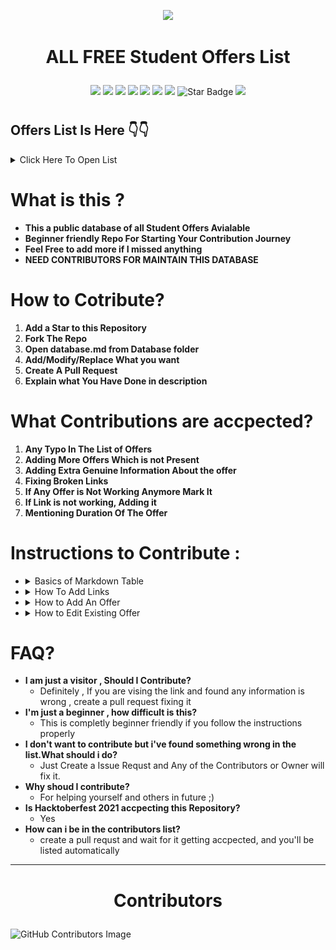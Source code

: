 <p align="center">
<img src="https://media.giphy.com/media/3tpzkqpbVdshXX1By7/giphy.gif">  
</p>  


#

# <p align="center">ALL FREE Student Offers List
<p align="center">
<img src=https://badges.frapsoft.com/os/v2/open-source.svg?v"/>
<img src=https://visitor-badge.glitch.me/badge?page_id=ShryeyamMaity.student-offers"/>
<img src=https://img.shields.io/badge/PRs-welcome-brightgreen.svg?style=flat-square"/>
<img src="https://img.shields.io/github/license/ShreyamMaity/student-offers"/>
<img src="https://img.shields.io/github/stars/ShreyamMaity/student-offers"/>
<img src="https://img.shields.io/github/forks/ShreyamMaity/student-offers"/>
<img src="https://img.shields.io/badge/Contributors-Welcome-orange"/>
<img src="https://img.shields.io/static/v1?label=%F0%9F%8C%9F&message=If%20Useful&style=style=flat&color=BC4E99" alt="Star Badge"/>
<img src="https://img.shields.io/badge/Hacktoberfest-Accpected-yellowgreen"/>
</p>

#

## Offers List Is Here 👇👇
<details><summary> Click Here To Open List</summary>
<p>

###### CTRL/Command + F to Find anything  

<!--START_SECTION:cp-->
|Product|Offer Benefits|Type|
|:------|:-------------|:---|
|[Github student developer pack](https://education.github.com/pack)|\$200K worth free software for all your development needs|Development, Art, Design etc.|
|[AnyDesk Student](https://anydesk.com/en/education/free-for-students)|All Anydesk Product Licenses while you are student|Design, Art|
|[Spotify premium student discount](https://www.spotify.com/in-en/student/)|Student Discount as low as INR66/month|Music|
|[VS Enterprise](https://visualstudio.microsoft.com/students/)|Visual Studio Code Enterprise Subscription|Development|
|[Notion Pro](https://www.notion.so/product/notion-for-education)|Notion Pro for lifetime for students|Note Taking|
|[Lass Pass](https://)|6 months subscription|Password Manager|
|[Canva For Lifetime](https://)|Lifetime (trick)|Design|
|[Canva](https://)|12 months Pro Tier subscription|Design|
|[eSurveyCreator](https://)|Student License while you are student|Survey creation and distribution app|
|[LucidChart](https://)|Lifetime free suscription|Flowchart service|
|[Prezi](https://prezi.com/)|Lifetime Subscription|Video Conferencing App|
|[BlackBerry QNX](https://)|LIfetime Subscription|Education|
|[Namecheap.com](https://nc.me/)|1 years .me TLD domain & 1 year SSL Certificate|Domains|
|[Name.com](https://www.name.com/partner/github-students)|One year domain and Advance Security SSL Sertificate|Domains|
|[AWS Educate](https://)|Starter Account worth \$100.00|Cloud|
|[Educative](https://www.educative.io/github-students)|6 Months Validity with 60+ courses|Learn|
|[Github](https://)|Github pro package|Developer|
|[Microsoft Azure](https://azure.microsoft.com/en-in/free/students/)|25+ microsoft cloud services + \$100.00 in Azure credit|Cloud|
|[Unity](https://)|Lifetime|Game Development|
|[Jetbrains](https://www.jetbrains.com/education/)|Annual Subscription|Developer|
|[Digital Ocean](https://www.digitalocean.com/github-students/)|\$50 Credit|Cloud|
|[Bootstrap Studio](https://bootstrapstudio.io/)|Studio Licence|Design concept|
|[Frontend Masters](https://)|6 Months Validity|Learn|
|[Heroku](https://www.heroku.com/students)|Hobby Dyno|Cloud|
|[.tech Domains](https://)|.tech domain 1 year validity + 2 emails + 100 MB storage|Domains|
|[GitKraken](https://)|GitKraken Pro Kit|Developing Tools|
|[PomoDone](https://)|Lite Plan for 2 years|Productivity|
|[termius](https://)|Premium Plan|Mobile|
|[DataCamp](https://)|3 months plan|Learn|
|[One Month](https://)|30 days subsription|Learn|
|[Education Host](https://)|1 Years Plan + Upgrade plan discount|Cloud|
|[Interview Cake](https://www.interviewcake.com/github-students)|3 weeks Plan|Learn|
|[MongoDB](https://www.mongodb.com/students)|\$200 credit + Courses + Certification|Infrastructure & APIs|
|[Guthub Campus Experts](https://)|Complete Course|Learn|
|[iconscout](https://)|1 years Subscription + 60 Premiums icons|Design|
|[twilio](https://)|\$50 credit + APIs|Infrastructure & APIs|
|[testmail.app](https://)|Essential plan|Developing Tools|
|[Polypane](https://)|1 year subscription|Design|
|[Pageclip](https://)|Basic Plan subscription|Infrastructure|
|[next.tech](https://)|1 years Subscription|Developing & Learn|
|[ATOM](https://)|Annual Subscription|Tools|
|[Arduino Education](https://)|6 months Subscription|Internet of Things & Infrastructure|
|[Typeform](https://)|1 years Subscription|Design &  Marketing|
|[Desktop](https://)|Annual Subscription|Developing Tools|
|[HazeOver](https://)|Lifetime|Productivity|
|[netwise.](https://)|1 years Subscription|Cloud & Internet of Things|
|[ICONS8](https://)|3 Months unlimited Subscription|Design|
|[Mailgun](https://)|12 months subcription + 20,000 free emails + 100 email validations|Infrastructures|
|[Go Rails](https://)|12 months subcription – Video Lessons|Learn|
|[Enscape](https://)|Enscape educational license|Visual Reality & Real Time Rendering|
|[Rhino3D](https://)|Rhino3D Educational License|3D Rendering|
|[Chaos](https://)|Student License|3D Work|
|[QT](https://)|QT Educational License|Cross Platform development|
|[Copyright.com](https://)|Stdent License|Education|
|[cPanel](https://)|Educational License|cPanel for free but faculty only|
|[Figma pro](https://www.figma.com/education/)|Figma Pro License|UI/UX Designing|
|[Gurobi](https://)|Student License|Business Problem Solving|
|[Shapr3d](https://)|Student License 1 Year|3D modeling App|
|[Gliffy](https://)|Student License|Diagram Drawing|
|[Portfolio Box Pro](https://)|Student License|Portfolio creation|
|[Lumion Pro](https://)|Student License|3D Rendering software|
|[Tableau Desktop](https://)|1 Year Student License|Data Analysing|
|[Tableau Prep Builder](https://)|1 Year Student License|Data Cleaner For Data Analysis|
|[THINKFUL](https://)|1 Month Web Development|Learn|
|[Invision App](https://)|Free while you are student|UI/UX Design|
|[Basecamp account](https://)|Student License|Project management & team Collab|
|[Amazon Prime Student (.com)](https://www.amazon.in/b?ie=UTF8&node=15307611031)|6 month Prime + prime videos(all region) + deals 7 discounts|Shopping|
|[Unidays](https://)|Student Discounts|Shopping|
|[SheerID](https://)|Student Discount|Shopping|
|[onTheHub](https://)|Free win 10 edu if your college supports, discounts on softwares|Softwares|
|[PTC student](https://)|Student License|3D CAD|
|[Intel education software](https://)|Student License|Development|
|[Newegg Premier](https://)|Discounts|shopping|
|[Mnx.io](https://)|**\$50 credit in cloud hosting for students, valid for 1 year.**|Cloud Server|
|[DNS simple](https://)|DNS Simple student license|DNS data observation|
|[Orchestrate.io](https://)|Free developer account|database service|
|[Send grid](https://)|Student License|STMP mail system|
|[Bitnami](https://)|Student License free|pre-packaged images for automated setup of popular server software on Windows, Mac OS|
|[Crowflower](https://)|Student License|AI ML training software|
|[Squarespace](https://)|Discount and Free months|education|
|[Students beans](https://)|Membership ID|student ID for discounts|
|[Themescale](https://)|Wordpress themes license for 1 year|Website|
|[Hexagon Geospatail](https://)|Student License|Education|
|[Axure education](https://)|Student License|Prototype creation software|
|[replit](https://)|3 months Hackers Plan|Developers & Learn|
|[Bhphotovideo](https://)|Student License|Shopping|
|[Flatiron School](https://)|1 month Subscription|Learn|
|[IMGBOT](https://)|Free Image Optimisation|Infrastructure|
|[POPSQL](https://)|Premium Plan|Developers Tools|
|[DATADOG](https://)|Pro Account + 10 Servers + 2 Years Plan|Security & Analytics|
|[Kodika.io](https://)|Unlimited Pro Plan 6 Months – Build iOS Applications|Design & Mobile|
|[Stripe](https://)|No transaction fee on \$1000 Revenue|Infrastructure & APIs|
|[Adafruit](https://)|1 year subscription|Internet of Things & Infrastructure APIs|
|[Dashlane](https://)|6 Months premium plan|Productivity|
|[Travis CI](https://)|Open Source|Developer Tools & Internet of Things|
|[ScrapingHub](https://)|1 free scrapy Cloud Unit|Developer Tools|
|[Covalence](https://)|1 month Subscription|Learn|
|[deepsource](https://)|Pro Subscription|Tools|
|[TOWER](https://)|Pro Subscription|Developer Tools|
|[Gitpod](https://)|6 months personal plan subscription|Developer Tools & Learn|
|[Sentry](https://)|500,000 events/month with unlimited projects|Infrastructure|
|[XOJO](https://)|Desktop License|Design & Developer Tools|
|[Working Copy](https://)|Pro Subscription|Developer Tools & Mobile|
|[CryptoLens](https://)|10 Licenses|Infrastructure|
|[Jaamly](https://)|6 Months startup plan|Marketing|
|[BrowserStack](https://)|Automate 1 year plan|Developing Tools|
|[Freshpoint](https://)|Growth Plan|Marketing & APIs|
|[blackfire.io](https://)|Profiler Subscription|Security & Analytics|
|[Neve’s](https://)|1 year agency wordpress theme|Design & APIs|
|[Codecov](https://)|Public & Private repositories|Developer Tools|
|[CART](https://)|2 Years Premium Plan|Infrastructure|
|[Customerly](https://)|6 months pro plan|Infrastructure & Marketing|
|[SQLGATE](https://)|1 Years Plan Subscription|Tools|
|[Vaadin](https://)|Pro Subscription|Infrastructure & APIs|
|[Restyled](https://)|Private Repositories|Tools|
|[Deepscan](https://)|6 Months premium plan|Tools|
|[Weglot](https://)|1 year|Tools & Infrastructure & APIS|
|[CodeScene](https://)|Private Github repositories|Security & Analytics|
|[Simple Analytics](https://)|1 year subscription|Infrastructure & Marketing|
|[USE together](https://)|1 year subscription|ProductiveTools|
|[Algolia](https://)|1 year subscription|Infrastructure|
|[Better Code Hub](https://)|Individual License & Access private repos|Developing Tools|
|[Daily BOT](https://)|6 Months Business|Productivity|
|[POEditor](https://)|1 year subscription|Developer Tools & Infrastructure|
|[Honeybadget.io](https://)|1 year subscription|Security & Analytics|
|[Kaltura](https://)|\$10K/year Credits|Infrastructure|
|[astra](https://)|6 months Subscription|Security & Analytics|
|[Pushbots](https://)|6 months Subscription|Infrastructure|
|[LingoHub](https://)|Professional Plan with 10,000 text segments|Infrastructure, Productivity|
|[Sider](https://)|Standard|Tools|
|[Blockchair](https://)|100,000 free requests|Infrastructure|
|[datree.io](https://)|Pro Subscription|Tools|
|[EverSQL](https://)|6 months Subscription|Tools|
|[baremetrics](https://)|Free Baremetrics to \$2.5K monthly recurring revenue|Marketing|
|[LambdaTEST](https://)|1 year Live Plan|Test|
|[Sqlsmash](https://)|Standard Plan|Developing Tools|
|[Wisej](https://)|Premium plus plan|Infrastructure|
|[AccessLint](https://)|Access public and Private repos|Repos|
|[appfigures](https://appfigures.com/landing/github-student)|1 year premium plan|marketing|
|[logDNA](https://)|50GB/monthly 1 year plan|Security & Analytics|
|[Sofy](https://)|6 Months premium plan|Tools & Mobile|
|[Transloadit](https://)|10 GB Startup Plan|Infrastructure & Tools|
|[Phrase](https://)|12 months premium plan|Infrastructure & Tools|
|[Coveralls](https://)|Unlimited private repos access|Tools|
|[Yakindu](https://)|12 months premium|Learn|
|[Storyscript](https://)|12 months business|Infrastructure|
|[Crowdin](https://crowdin.com/page/github-students)|12 months premium|Tools, Infrastructure , Productivity|
|[Transifex](https://)|6 Months premium|Infrastructure & Tools|
|[Minecraft Educational License](https://)|Educational License of Minecraft|Game|
|[Udemy Coupons for Music Online Courses](https://)|Learn Rs 700 at Udemy|Courses|
|[Testbook Offer for Visa Cards](https://)|Up to 60% OFF + 15% OFF on Testbook Pass|Tools & Mobile|
|[Clean My Mac](https://macpaw.com/store/cleanmymac)|30% off on lifetime edition and annual plans|Tools & PC|
|[SpiceJet](https://corporate.spicejet.com/studentdiscountlanding.aspx)|SpiceJet will provide up to 10% discount on the base fare on direct domestic ﬂights|

<!--END_SECTION:cp-->


</p>
</details>  

#

# What is this ?

- **This a public database of all Student Offers Avialable**
- **Beginner friendly Repo For Starting Your Contribution Journey**
- **Feel Free to add more if I missed anything**
- **NEED CONTRIBUTORS FOR MAINTAIN THIS DATABASE**  
  
#

# How to Cotribute?

1. **Add a Star to this Repository**
2. **Fork The Repo**
3. **Open database.md from Database folder**
4. **Add/Modify/Replace What you want**
5. **Create A Pull Request**
6. **Explain what You Have Done in description**

#

# What Contributions are accpected?

1. **Any Typo In The List of Offers**
2. **Adding More Offers Which is not Present**
3. **Adding Extra Genuine Information About the offer**
4. **Fixing Broken Links**
5. **If Any Offer is Not Working Anymore Mark It**
6. **If Link is not working, Adding it**
7. **Mentioning Duration Of The Offer**

#

# Instructions to Contribute :

- <details><summary> Basics of Markdown Table </summary>
  <p>

  - ![markdown table](./instructions/table.png)
  - ![table info](./instructions/info.png)

	
   </p>
   </details>  

- <details><summary> How To Add Links </summary>
  <p>

  - ![link info](./instructions/link.png)  
  
  - **Change/Replace the link**

  </p>
  </details>  

- <details><summary> How to Add An Offer </summary>
  <p>

   - ![Add](./instructions/add.png)  

   -
     ```bash
     [TITLE](https://)|OFFER INFO|TYPE|
     ```  

   - **Use the format**  

   - **add your own offer data**  

   - **add it at the end of the list**  

   - **make sure everything is genuine**  




  </p>
  </details>  

- <details><summary> How to Edit Existing Offer </summary>
  <p>

   - ![table info](./instructions/info.png)  

   - **Edit The Offer Info or Type**

  </p>
  </details>  

# FAQ?


- **I am just a visitor , Should I Contribute?**
  - Definitely , If you are vising the link and found any information is wrong , create a pull request fixing it
- **I'm just a beginner , how difficult is this?**
  - This is completly beginner friendly if you follow the instructions properly
- **I don't want to contribute but i've found something wrong in the list.What should i do?**
  - Just Create a Issue Requst and Any of the Contributors or Owner will fix it.
- **Why shoud I contribute?**
  - For helping yourself and others in future ;)
- **Is Hacktoberfest 2021 accpecting this Repository?**
  - Yes
- **How can i be in the contributors list?**
	- create a pull requst and wait for it getting accpected, and you'll be listed automatically






<hr/>

# <p align="center">Contributors

![GitHub Contributors Image](https://contrib.rocks/image?repo=ShreyamMaity/student-offers) 
